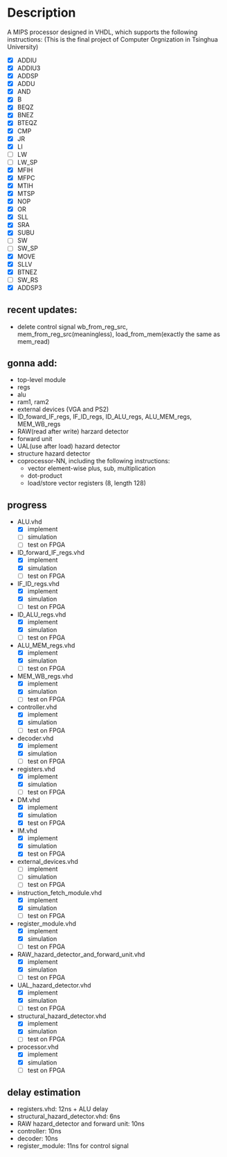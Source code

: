 # Description
A MIPS processor designed in VHDL, which supports the following instructions: (This is the final project of Computer Orgnization in Tsinghua University)

-[x] ADDIU 
-[x] ADDIU3
-[x] ADDSP
-[x] ADDU
-[x] AND
-[x] B
-[x] BEQZ
-[x] BNEZ
-[x] BTEQZ
-[x] CMP
-[x] JR
-[x] LI
-[ ] LW
-[ ] LW_SP
-[x] MFIH
-[x] MFPC
-[x] MTIH
-[x] MTSP
-[x] NOP
-[x] OR
-[x] SLL
-[x] SRA
-[x] SUBU
-[ ] SW
-[ ] SW_SP
-[x] MOVE	
-[x] SLLV	
-[x] BTNEZ	
-[ ] SW_RS	
-[x] ADDSP3

## recent updates:
- delete control signal wb_from_reg_src, mem_from_reg_src(meaningless), load_from_mem(exactly the same as mem_read)

## gonna add:
- top-level module
- regs
- alu
- ram1, ram2
- external devices (VGA and PS2)
- ID_foward_IF_regs, IF_ID_regs, ID_ALU_regs, ALU_MEM_regs, MEM_WB_regs
- RAW(read after write) harzard detector 
- forward unit
- UAL(use after load) hazard detector
- structure hazard detector
- coprocessor-NN, including the following instructions:
	* vector element-wise plus, sub, multiplication
	* dot-product
	* load/store vector registers (8, length 128)

## progress
- ALU.vhd
	* [x] implement 
	* [ ] simulation
	* [ ] test on FPGA
- ID_forward_IF_regs.vhd
	* [x] implement 
	* [x] simulation
	* [ ] test on FPGA
- IF_ID_regs.vhd
	* [x] implement 
	* [x] simulation
	* [ ] test on FPGA
- ID_ALU_regs.vhd
	* [x] implement 
	* [x] simulation
	* [ ] test on FPGA
- ALU_MEM_regs.vhd
	* [x] implement 
	* [x] simulation
	* [ ] test on FPGA
- MEM_WB_regs.vhd
	* [x] implement 
	* [x] simulation
	* [ ] test on FPGA
- controller.vhd
	* [x] implement 
	* [x] simulation
	* [ ] test on FPGA
- decoder.vhd
	* [x] implement 
	* [x] simulation
	* [ ] test on FPGA
- registers.vhd
	* [x] implement 
	* [x] simulation
	* [ ] test on FPGA
- DM.vhd
	* [x] implement 
	* [x] simulation
	* [x] test on FPGA
- IM.vhd
	* [x] implement 
	* [x] simulation
	* [x] test on FPGA
- external_devices.vhd
	* [ ] implement 
	* [ ] simulation
	* [ ] test on FPGA
- instruction_fetch_module.vhd
	* [x] implement 
	* [x] simulation
	* [ ] test on FPGA
- register_module.vhd
	* [x] implement 
	* [x] simulation
	* [ ] test on FPGA
- RAW_hazard_detector_and_forward_unit.vhd
	* [x] implement 
	* [x] simulation
	* [ ] test on FPGA
- UAL_hazard_detector.vhd
	* [x] implement 
	* [x] simulation
	* [ ] test on FPGA
- structural_hazard_detector.vhd
	* [x] implement 
	* [x] simulation
	* [ ] test on FPGA
- processor.vhd
	* [x] implement 
	* [x] simulation
	* [ ] test on FPGA

## delay estimation
- registers.vhd: 12ns + ALU delay
- structural_hazard_detector.vhd: 6ns
- RAW hazard_detector and forward unit: 10ns
- controller: 10ns
- decoder: 10ns
- register_module: 11ns for control signal

